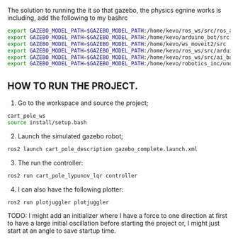 The solution to running the it so that gazebo, the physics egnine works is including, add the following to my bashrc
```bash
export GAZEBO_MODEL_PATH=$GAZEBO_MODEL_PATH:/home/kevo/ros_ws/src/ros_arm/src
export GAZEBO_MODEL_PATH=$GAZEBO_MODEL_PATH:/home/kevo/arduino_bot/src
export GAZEBO_MODEL_PATH=$GAZEBO_MODEL_PATH:/home/kevo/ws_moveit2/src
export GAZEBO_MODEL_PATH=$GAZEBO_MODEL_PATH:/home/kevo/ros_ws/src/arduinobot_ws/src
export GAZEBO_MODEL_PATH=$GAZEBO_MODEL_PATH:/home/kevo/ros_ws/src/ai_based_sorting_robot_arm/src
export GAZEBO_MODEL_PATH=$GAZEBO_MODEL_PATH:/home/kevo/robotics_inc/under_actuated_ststems/cart_pole_ws/src/cart_pole
```

## HOW TO RUN THE PROJECT.
1. Go to the workspace and source the project;

```bash
cart_pole_ws
source install/setup.bash
```

2. Launch the simulated gazebo robot;

```bash
ros2 launch cart_pole_description gazebo_complete.launch.xml
```

3. The run the controller:

```bash
ros2 run cart_pole_lypunov_lqr controller
```

4. I can also have the following plotter:

```bash
ros2 run plotjuggler plotjuggler
```

TODO: I might add an initializer where I have a force to one direction at first to have a large initial oscillation before starting the project or, I might just start at an angle to save startup time.
